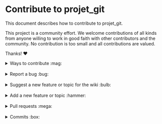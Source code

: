 # Contribute to projet_git

This document describes how to contribute to projet_git.

This project is a community effort. We welcome contributions of all kinds from anyone willing to work in good faith with other contributors and the community. No contribution is too small and all contributions are valued.

Thanks! :heart:

<details>
<summary>Ways to contribute :mag:</summary>
<br>

To contribute to projet_git, you can:
- Report a bug
- Suggest a new feature
- Build a new feature
- Write or update documentation
- Fix a bug
- Add tests
- Help triage issues
</details>

<br>

<details>
<summary>Report a bug :bug:</summary>
<br>

This section guides you through submitting a bug report for projet_git. Following these guidelines helps maintainers and the community understand your report :pencil:, reproduce the behavior :computer: :computer:, and find related reports :mag_right:.

Before creating bug reports, please check [this list](#before-submitting-a-bug-report) as you might find out that you don't need to create one. When you are creating a bug report, please [include as many details as possible](#how-do-i-submit-a-good-bug-report).

### Before reporting a bug

Please check the following list:

- **Ensure the bug was not already reported** by searching on GitHub under [**Issues**](https://github.com/iota-community/iota-wiki/issues). If the bug has already been reported **and the issue is still open**, add a comment to the existing issue instead of opening a new one.

**Note:** If you find a **Closed** issue that seems similar to what you're experiencing, open a new issue and include a link to the original issue in the body of your new one.

### Submitting A Bug Report

To report a bug, [open a new issue](https://github.com/iota-community/iota-wiki/issues/new), and be sure to include as many details as possible, using the template.

**Note:** Minor changes such as fixing a typo can but do not need an open issue.

If you also want to fix the bug, submit a [pull request](#pull-requests) and reference the issue.

</details>

<br>

<details>
<summary>Suggest a new feature or topic for the wiki :bulb:</summary>
<br>

This section guides you through submitting a suggestion for a new feature or topic for the wiki. Following these guidelines helps maintainers and the community collaborate to find the best possible way forward with your suggestion :pencil:.

Before creating a suggestion, please check [this list](#before-submitting-a-new-feature) as you might find out that you don't need to create one. When you are creating a suggestion, please include as many details as possible.

### Before suggesting a new feature

**Ensure the feature or topic has not already been suggested** by searching on GitHub under [**Issues**](https://github.com/iota-community/iota-wiki/issues).

### Suggesting a new feature or topic

To suggest a new feature/topic, [open a new issue](https://github.com/iota-community/iota-wiki/issues/new), using the suggestion template.

</details>

<br>

<details>
<summary>Add a new feature or topic :hammer:</summary>
<br>

This section guides you through adding a new feature or topic. Following these guidelines helps give your feature/topic the best chance of being approved and merged.

### Before adding a new feature/topic

Check if there is already an [open issue](https://github.com/iota-community/iota-wiki/issues/) or [pull request (PR)](https://github.com/iota-community/iota-wiki/pulls), related to your feature/topic.

Otherwise, your feature may not be approved at all.

### Adding a new feature/topic

To build a new feature/topic, check out a new branch based on the `develop` branch.

</details>

<br>

<details>
<summary>Pull requests :mega:</summary>
<br>

This section guides you through submitting a pull request (PR). Following these guidelines helps give your PR the best chance of being approved and merged.

### Before submitting a pull request

Before submitting a pull request, please follow these steps to have your contribution considered by the maintainers:

- A pull request should have exactly one concern (for example one feature or one bug). If a PR addresses more than one concern, it should be split into two or more PRs.

- A pull request can be merged only if it references an open issue

  **Note:** You don't need to open an issue for minor changes such as typos, but you can if you want.

- All code should be well tested

### Submitting a pull request

The following is a short overview on how to submit a pull request:
1. Fork the projet_git repository and create your branch from `develop`.
2. Create a pull request against the `develop` branch.
3. If the pull request is approved and merged, you can safely delete your branch.

**Note:** Reviewers may ask you to complete additional work, tests, or other changes before your pull request can be approved and merged.

</details>

<br>

<details>
<summary>Commits :box:</summary>
<br>

This section guides you through writing good commit messages. Following these guidelines helps give your commit the best chance of being approved and merged.

### Before writing a commit

Before writing a commit, please follow these steps to have your contribution considered by the maintainers:
- A commit should have exactly one concern (for example one feature or one bug). If a commit addresses more than one concern, it should be split into two or more commits.
- All code should be well tested
- All commits should be well documented
- All commits should be well formatted
- All commits should be well linted
- All commits should be well signed
- All commit messages should be written in English

### Making a commit

Here is the only format of commit message that is acceptable:

- An hash tag (#) followed by the issue number
- A space
- A colon (:)
- Another space
- A short description of the commit
- A dot (.)

**All commit messages that do not follow this format will be rejected by the `commit-msg` hook.**

Here is an example of a commit message:

```git
#123 : Add a new feature.
```

</details>
